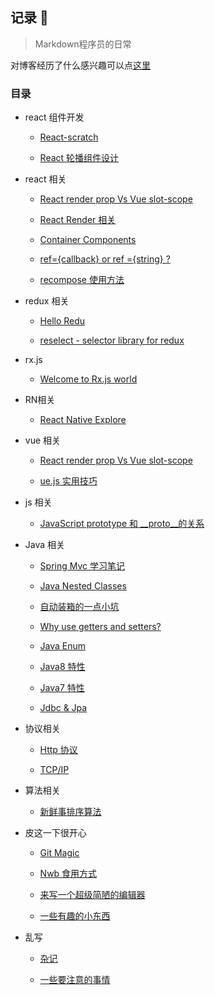 ## 记录 📝

> Markdown程序员的日常

对博客经历了什么感兴趣可以点[这里](https://github.com/Nbsaw/notes/blob/master/CHANGELOG.md)

### 目录

- react 组件开发

  - [React-scratch](https://github.com/Nbsaw/notes/issues/51)

  - [React 轮播组件设计](https://github.com/Nbsaw/notes/issues/48)

- react 相关

  - [React render prop Vs Vue slot-scope](https://github.com/Nbsaw/notes/issues/53)

  - [React Render 相关](https://github.com/Nbsaw/notes/issues/45)

  - [Container Components](https://github.com/Nbsaw/notes/issues/44)

  - [ref={callback} or ref ={string} ? ](https://github.com/Nbsaw/notes/issues/43)

  - [recompose 使用方法](https://github.com/Nbsaw/notes/issues/41)

- redux 相关

  - [Hello Redu](https://github.com/Nbsaw/notes/issues/46)

  - [reselect - selector library for redux](https://github.com/Nbsaw/notes/issues/42)

- rx.js

  - [Welcome to Rx.js world](https://github.com/Nbsaw/notes/issues/49)

- RN相关

  - [React Native Explore](https://github.com/Nbsaw/notes/issues/36)

- vue 相关

  - [React render prop Vs Vue slot-scope](https://github.com/Nbsaw/notes/issues/53)

  - [ue.js 实用技巧](https://github.com/Nbsaw/notes/issues/37)

- js 相关

  - [JavaScript prototype 和 __proto__的关系](https://github.com/Nbsaw/notes/issues/24)

- Java 相关

  - [Spring Mvc 学习笔记 ](https://github.com/Nbsaw/notes/issues/15)

  - [Java Nested Classes](https://github.com/Nbsaw/notes/issues/27)

  - [自动装箱的一点小坑 ](https://github.com/Nbsaw/notes/issues/26)

  - [Why use getters and setters?](https://github.com/Nbsaw/notes/issues/25)

  - [Java Enum](https://github.com/Nbsaw/notes/issues/21)

  - [Java8 特性](https://github.com/Nbsaw/notes/issues/20)

  - [Java7 特性](https://github.com/Nbsaw/notes/issues/19)

  - [Jdbc & Jpa](https://github.com/Nbsaw/notes/issues/31)

- 协议相关

  - [Http 协议](https://github.com/Nbsaw/notes/issues/17)

  - [TCP/IP](https://github.com/Nbsaw/notes/issues/18)

- 算法相关

  - [新鲜事排序算法](https://github.com/Nbsaw/notes/issues/14)

- 皮这一下很开心

  - [Git Magic](https://github.com/Nbsaw/notes/issues/47)

  - [Nwb 食用方式](https://github.com/Nbsaw/notes/issues/52)

  - [来写一个超级简陋的编辑器](https://github.com/Nbsaw/notes/issues/40)

  - [一些有趣的小东西](https://github.com/Nbsaw/notes/issues/4)

- 乱写

  - [杂记](https://github.com/Nbsaw/notes/issues/39)
  
  - [一些要注意的事情](https://github.com/Nbsaw/notes/issues/11)
